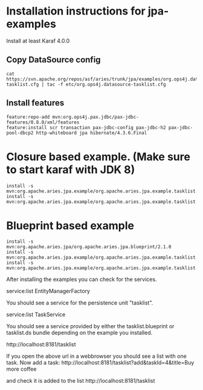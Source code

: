 # Installation instructions for jpa-examples

Install at least Karaf 4.0.0

## Copy DataSource config 
```
cat https://svn.apache.org/repos/asf/aries/trunk/jpa/examples/org.ops4j.datasource-tasklist.cfg | tac -f etc/org.ops4j.datasource-tasklist.cfg
```

## Install features
```
feature:repo-add mvn:org.ops4j.pax.jdbc/pax-jdbc-features/0.8.0/xml/features
feature:install scr transaction pax-jdbc-config pax-jdbc-h2 pax-jdbc-pool-dbcp2 http-whiteboard jpa hibernate/4.3.6.Final
```

# Closure based example. (Make sure to start karaf with JDK 8)
```
install -s mvn:org.apache.aries.jpa.example/org.apache.aries.jpa.example.tasklist.model/2.1.0
install -s mvn:org.apache.aries.jpa.example/org.apache.aries.jpa.example.tasklist.ds/2.1.0
```

# Blueprint based example
```
install -s mvn:org.apache.aries.jpa/org.apache.aries.jpa.blueprint/2.1.0
install -s mvn:org.apache.aries.jpa.example/org.apache.aries.jpa.example.tasklist.model/2.1.0
install -s mvn:org.apache.aries.jpa.example/org.apache.aries.jpa.example.tasklist.blueprint/2.1.0
```

After installing the examples you can check for the services.

service:list EntityManagerFactory

You should see a service for the persistence unit "tasklist".

service:list TaskService

You should see a service provided by either the tasklist.blueprint or tasklist.ds bundle depending on the example you installed.

http://localhost:8181/tasklist

If you open the above url in a webbrowser you should see a list with one task.
Now add a task:
http://localhost:8181/tasklist?add&taskId=4&title=Buy more coffee

and check it is added to the list
http://localhost:8181/tasklist

